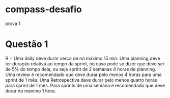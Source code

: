 # compass-desafio
prova 1

# Questão 1

R = Uma daily deve durar cerca de no máximo 15 min.
Uma planning deve ter duração relativa ao tempo da sprint, no caso pode se dizer que deve ser de 5% do tempo dela, ou seja sprint de 2 semanas 4 horas de planning.
Uma review é recomendado que deve durar pelo menos 4 horas para uma sprint de 1 mês.
Uma Retrospectiva deve durar pelo menos quatro horas para sprint de 1 mês. Para sprints de uma semana é recomendado que deve durar no máximo  1 hora.
